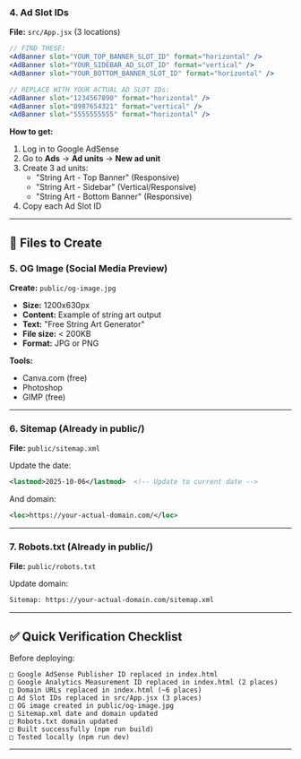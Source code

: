 
### 4. Ad Slot IDs

**File:** `src/App.jsx` (3 locations)

```jsx
// FIND THESE:
<AdBanner slot="YOUR_TOP_BANNER_SLOT_ID" format="horizontal" />
<AdBanner slot="YOUR_SIDEBAR_AD_SLOT_ID" format="vertical" />
<AdBanner slot="YOUR_BOTTOM_BANNER_SLOT_ID" format="horizontal" />

// REPLACE WITH YOUR ACTUAL AD SLOT IDs:
<AdBanner slot="1234567890" format="horizontal" />
<AdBanner slot="0987654321" format="vertical" />
<AdBanner slot="5555555555" format="horizontal" />
```

**How to get:**

1. Log in to Google AdSense
2. Go to **Ads** → **Ad units** → **New ad unit**
3. Create 3 ad units:
   - "String Art - Top Banner" (Responsive)
   - "String Art - Sidebar" (Vertical/Responsive)
   - "String Art - Bottom Banner" (Responsive)
4. Copy each Ad Slot ID

---

## 📝 Files to Create

### 5. OG Image (Social Media Preview)

**Create:** `public/og-image.jpg`

- **Size:** 1200x630px
- **Content:** Example of string art output
- **Text:** "Free String Art Generator"
- **File size:** < 200KB
- **Format:** JPG or PNG

**Tools:**

- Canva.com (free)
- Photoshop
- GIMP (free)

---

### 6. Sitemap (Already in public/)

**File:** `public/sitemap.xml`

Update the date:

```xml
<lastmod>2025-10-06</lastmod>  <!-- Update to current date -->
```

And domain:

```xml
<loc>https://your-actual-domain.com/</loc>
```

---

### 7. Robots.txt (Already in public/)

**File:** `public/robots.txt`

Update domain:

```txt
Sitemap: https://your-actual-domain.com/sitemap.xml
```

---

## ✅ Quick Verification Checklist

Before deploying:

```
□ Google AdSense Publisher ID replaced in index.html
□ Google Analytics Measurement ID replaced in index.html (2 places)
□ Domain URLs replaced in index.html (~6 places)
□ Ad Slot IDs replaced in src/App.jsx (3 places)
□ OG image created in public/og-image.jpg
□ Sitemap.xml date and domain updated
□ Robots.txt domain updated
□ Built successfully (npm run build)
□ Tested locally (npm run dev)
```

---
